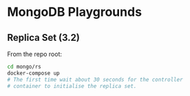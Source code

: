 MongoDB Playgrounds
===================

Replica Set (3.2)
-----------------
From the repo root:

```bash
cd mongo/rs
docker-compose up
# The first time wait about 30 seconds for the controller
# container to initialise the replica set.
```
